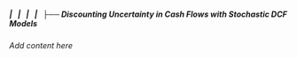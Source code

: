 ##### |   |   |   |   ├── Discounting Uncertainty in Cash Flows with Stochastic DCF Models

*Add content here*